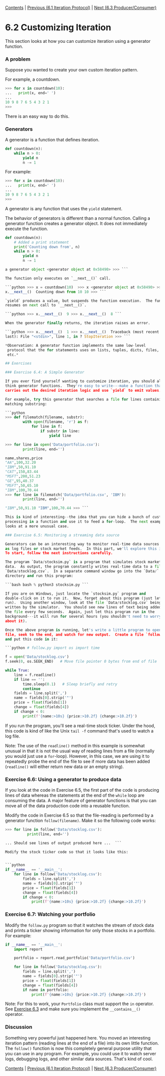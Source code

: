 [Contents](../Contents.md) \| [Previous (6.1 Iteration
Protocol)](01_Iteration_protocol.md) \| [Next (6.3
Producer/Consumer)](03_Producers_consumers.md)

# 6.2 Customizing Iteration

This section looks at how you can customize iteration using a generator
function.

### A problem

Suppose you wanted to create your own custom iteration pattern.

For example, a countdown.

```python
>>> for x in countdown(10):
...   print(x, end=' ')
...
10 9 8 7 6 5 4 3 2 1
>>>
```

There is an easy way to do this.

### Generators

A generator is a function that defines iteration.

```python
def countdown(n):
    while n > 0:
        yield n
        n -= 1
```

For example:

```python
>>> for x in countdown(10):
...   print(x, end=' ')
...
10 9 8 7 6 5 4 3 2 1
>>>
```

A generator is any function that uses the `yield` statement.

The behavior of generators is different than a normal function.  Calling a
generator function creates a generator object. It does not immediately
execute the function.

```python
def countdown(n):
    # Added a print statement
    print('Counting down from', n)
    while n > 0:
        yield n
        n -= 1
```

```python >>> x = countdown(10)  # There is NO PRINT STATEMENT >>> x # x is
a generator object <generator object at 0x58490> >>> ```

The function only executes on `__next__()` call.

```python >>> x = countdown(10)  >>> x <generator object at 0x58490> >>>
x.__next__()  Counting down from 10 10 >>> ```

`yield` produces a value, but suspends the function execution.  The function
resumes on next call to `__next__()`.

```python >>> x.__next__()  9 >>> x.__next__()  8 ```

When the generator finally returns, the iteration raises an error.

```python >>> x.__next__()  1 >>> x.__next__()  Traceback (most recent call
last): File "<stdin>", line 1, in ? StopIteration >>> ```

*Observation: A generator function implements the same low-level
 protocol that the for statements uses on lists, tuples, dicts, files,
 etc.*

## Exercises

### Exercise 6.4: A Simple Generator

If you ever find yourself wanting to customize iteration, you should always
think generator functions.  They're easy to write---make a function that
carries out the desired iteration logic and use `yield` to emit values.

For example, try this generator that searches a file for lines containing a
matching substring:

```python
>>> def filematch(filename, substr):
        with open(filename, 'r') as f:
            for line in f:
                if substr in line:
                    yield line

>>> for line in open('Data/portfolio.csv'):
        print(line, end='')

name,shares,price
"AA",100,32.20
"IBM",50,91.10
"CAT",150,83.44
"MSFT",200,51.23
"GE",95,40.37
"MSFT",50,65.10
"IBM",100,70.44
>>> for line in filematch('Data/portfolio.csv', 'IBM'):
        print(line, end='')

"IBM",50,91.10 "IBM",100,70.44 >>> ```

This is kind of interesting--the idea that you can hide a bunch of custom
processing in a function and use it to feed a for-loop.  The next example
looks at a more unusual case.

### Exercise 6.5: Monitoring a streaming data source

Generators can be an interesting way to monitor real-time data sources such
as log files or stock market feeds.  In this part, we'll explore this idea.
To start, follow the next instructions carefully.

The program `Data/stocksim.py` is a program that simulates stock market
data.  As output, the program constantly writes real-time data to a file
`Data/stocklog.csv`.  In a separate command window go into the `Data/`
directory and run this program:

```bash bash % python3 stocksim.py ```

If you are on Windows, just locate the `stocksim.py` program and
double-click on it to run it.  Now, forget about this program (just let it
run).  Using another window, look at the file `Data/stocklog.csv` being
written by the simulator.  You should see new lines of text being added to
the file every few seconds.  Again, just let this program run in the
background---it will run for several hours (you shouldn't need to worry
about it).

Once the above program is running, let's write a little program to open the
file, seek to the end, and watch for new output.  Create a file `follow.py`
and put this code in it:

```python # follow.py import os import time

f = open('Data/stocklog.csv')
f.seek(0, os.SEEK_END)   # Move file pointer 0 bytes from end of file

while True:
    line = f.readline()
    if line == '':
        time.sleep(0.1)   # Sleep briefly and retry
        continue
    fields = line.split(',')
    name = fields[0].strip('"')
    price = float(fields[1])
    change = float(fields[4])
    if change < 0:
        print(f'{name:>10s} {price:>10.2f} {change:>10.2f}')
```

If you run the program, you'll see a real-time stock ticker.  Under the
hood, this code is kind of like the Unix `tail -f` command that's used to
watch a log file.

Note: The use of the `readline()` method in this example is somewhat unusual
in that it is not the usual way of reading lines from a file (normally you
would just use a `for`-loop).  However, in this case, we are using it to
repeatedly probe the end of the file to see if more data has been added
(`readline()` will either return new data or an empty string).

### Exercise 6.6: Using a generator to produce data

If you look at the code in Exercise 6.5, the first part of the code is
producing lines of data whereas the statements at the end of the `while`
loop are consuming the data.  A major feature of generator functions is that
you can move all of the data production code into a reusable function.

Modify the code in Exercise 6.5  so that the file-reading is performed by
a generator function `follow(filename)`.   Make it so the following code
works:

```python
>>> for line in follow('Data/stocklog.csv'):
          print(line, end='')

... Should see lines of output produced here ...  ```

Modify the stock ticker code so that it looks like this:


```python
if __name__ == '__main__':
    for line in follow('Data/stocklog.csv'):
        fields = line.split(',')
        name = fields[0].strip('"')
        price = float(fields[1])
        change = float(fields[4])
        if change < 0:
            print(f'{name:>10s} {price:>10.2f} {change:>10.2f}')
```

### Exercise 6.7: Watching your portfolio

Modify the `follow.py` program so that it watches the stream of stock data
and prints a ticker showing information for only those stocks in a
portfolio.  For example:

```python
if __name__ == '__main__':
    import report

    portfolio = report.read_portfolio('Data/portfolio.csv')

    for line in follow('Data/stocklog.csv'):
        fields = line.split(',')
        name = fields[0].strip('"')
        price = float(fields[1])
        change = float(fields[4])
        if name in portfolio:
            print(f'{name:>10s} {price:>10.2f} {change:>10.2f}')
```

Note: For this to work, your `Portfolio` class must support the `in`
operator.  See [Exercise 6.3](01_Iteration_protocol) and make sure you
implement the `__contains__()` operator.

### Discussion

Something very powerful just happened here.  You moved an interesting iteration pattern
(reading lines at the end of a file) into its own little function.   The `follow()` function
is now this completely general purpose utility that you can use in any program.  For
example, you could use it to watch server logs, debugging logs, and other similar data sources.
That's kind of cool.

[Contents](../Contents.md) \| [Previous (6.1 Iteration
Protocol)](01_Iteration_protocol.md) \| [Next (6.3
Producer/Consumer)](03_Producers_consumers.md)
